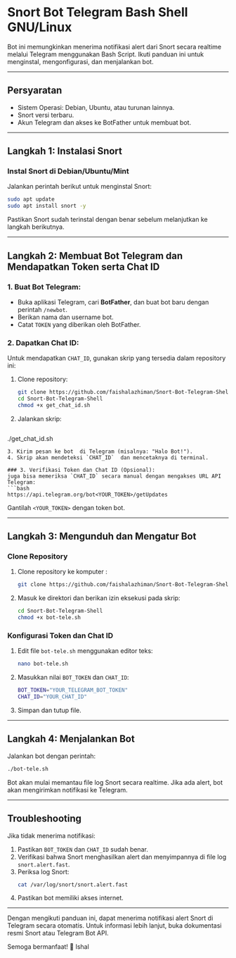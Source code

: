 
# Snort Bot Telegram Bash Shell GNU/Linux

Bot ini memungkinkan  menerima notifikasi alert dari Snort secara realtime melalui Telegram menggunakan Bash Script. Ikuti panduan ini untuk menginstal, mengonfigurasi, dan menjalankan bot.

---

## Persyaratan
- Sistem Operasi: Debian, Ubuntu, atau turunan lainnya.
- Snort versi terbaru.
- Akun Telegram dan akses ke BotFather untuk membuat bot.

---

## Langkah 1: Instalasi Snort

### Instal Snort di Debian/Ubuntu/Mint
Jalankan perintah berikut untuk menginstal Snort:
```bash
sudo apt update
sudo apt install snort -y
```

Pastikan Snort sudah terinstal dengan benar sebelum melanjutkan ke langkah berikutnya.

---

## Langkah 2: Membuat Bot Telegram dan Mendapatkan Token serta Chat ID

### 1. Buat Bot Telegram:
- Buka aplikasi Telegram, cari **BotFather**, dan buat bot baru dengan perintah `/newbot`.
- Berikan nama dan username bot.
- Catat `TOKEN` yang diberikan oleh BotFather.

### 2. Dapatkan Chat ID:
Untuk mendapatkan `CHAT_ID`, gunakan skrip yang tersedia dalam repository ini:
1. Clone repository:
   ```bash
   git clone https://github.com/faishalazhiman/Snort-Bot-Telegram-Shell
   cd Snort-Bot-Telegram-Shell
   chmod +x get_chat_id.sh
   ```
2. Jalankan skrip:
   ```bash
  ./get_chat_id.sh
   ```
3. Kirim pesan ke bot  di Telegram (misalnya: "Halo Bot!").
4. Skrip akan mendeteksi `CHAT_ID`  dan mencetaknya di terminal.

### 3. Verifikasi Token dan Chat ID (Opsional):
 juga bisa memeriksa `CHAT_ID` secara manual dengan mengakses URL API Telegram:
```bash
https://api.telegram.org/bot<YOUR_TOKEN>/getUpdates
```
Gantilah `<YOUR_TOKEN>` dengan token bot.

---

## Langkah 3: Mengunduh dan Mengatur Bot

### Clone Repository
1. Clone repository ke komputer :
   ```bash
   git clone https://github.com/faishalazhiman/Snort-Bot-Telegram-Shell
   ```
2. Masuk ke direktori dan berikan izin eksekusi pada skrip:
   ```bash
   cd Snort-Bot-Telegram-Shell
   chmod +x bot-tele.sh
   ```

### Konfigurasi Token dan Chat ID
1. Edit file `bot-tele.sh` menggunakan editor teks:
   ```bash
   nano bot-tele.sh
   ```
2. Masukkan nilai `BOT_TOKEN` dan `CHAT_ID`:
   ```bash
   BOT_TOKEN="YOUR_TELEGRAM_BOT_TOKEN"
   CHAT_ID="YOUR_CHAT_ID"
   ```
3. Simpan dan tutup file.

---

## Langkah 4: Menjalankan Bot

Jalankan bot dengan perintah:
```bash
./bot-tele.sh
```

Bot akan mulai memantau file log Snort secara realtime. Jika ada alert, bot akan mengirimkan notifikasi ke Telegram.

---

## Troubleshooting

Jika  tidak menerima notifikasi:
1. Pastikan `BOT_TOKEN` dan `CHAT_ID` sudah benar.
2. Verifikasi bahwa Snort menghasilkan alert dan menyimpannya di file log `snort.alert.fast`.
3. Periksa log Snort:
   ```bash
   cat /var/log/snort/snort.alert.fast
   ```
4. Pastikan bot memiliki akses internet.

---

Dengan mengikuti panduan ini,  dapat menerima notifikasi alert Snort di Telegram secara otomatis. Untuk informasi lebih lanjut, buka dokumentasi resmi Snort atau Telegram Bot API.

Semoga bermanfaat! 🎉
Ishal
